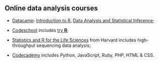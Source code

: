 ## Online data analysis courses

* [Datacamp](https://www.datacamp.com/courses): [Introduction to R](https://www.datacamp.com/courses/introduction-to-r), [Data Analysis and Statistical Inference](https://www.datacamp.com/courses/data-analysis-and-statistical-inference_mine-cetinkaya-rundel-by-datacamp);

* [Codeschool](https://www.codeschool.com/courses) includes [try **R**](https://www.codeschool.com/courses/try-r);

* [Statistics and R for the Life Sciences](https://www.edx.org/course/statistics-r-life-sciences-harvardx-ph525-1x#.VIxl-SvF98E) from Harvard includes high-throughput sequencing data analysis;

* [Codecademy](http://www.codecademy.com/learn) includes Python, JavaScript, Ruby, PHP, HTML & CSS.
